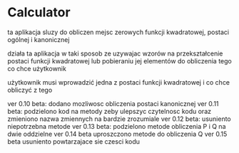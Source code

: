 # Calculator

ta aplikacja sluzy do obliczen mejsc zerowych funkcji kwadratowej, postaci ogólnej i kanonicznej

działa ta aplikacja w taki sposob ze uzywajac wzorów na przekształcenie postaci funkcji kwadratowej lub pobieraniu jej elementów do obliczenia tego co chce użytkownik

użytkownik musi wprowadzić jedna z postaci funkcji kwadratowej i co chce obliczyć z tego


ver 0.10 beta:
  dodano mozliwosc obliczenia postaci kanonicznej
ver 0.11 beta:
  podzielono kod na metody zeby ulepszyc czytelnosc kodu oraz zmieniono nazwa zmiennych na bardzie zrozumiale
ver 0.12 beta:
  usuniento niepotrzebna metode
ver 0.13 beta: 
  podzielono metode obliczenia P i Q na dwie oddzielne
ver 0.14 beta
  uproszczono metode do obliczenia Q
ver 0.15 beta
  usuniento powtarzajace sie czesci kodu
